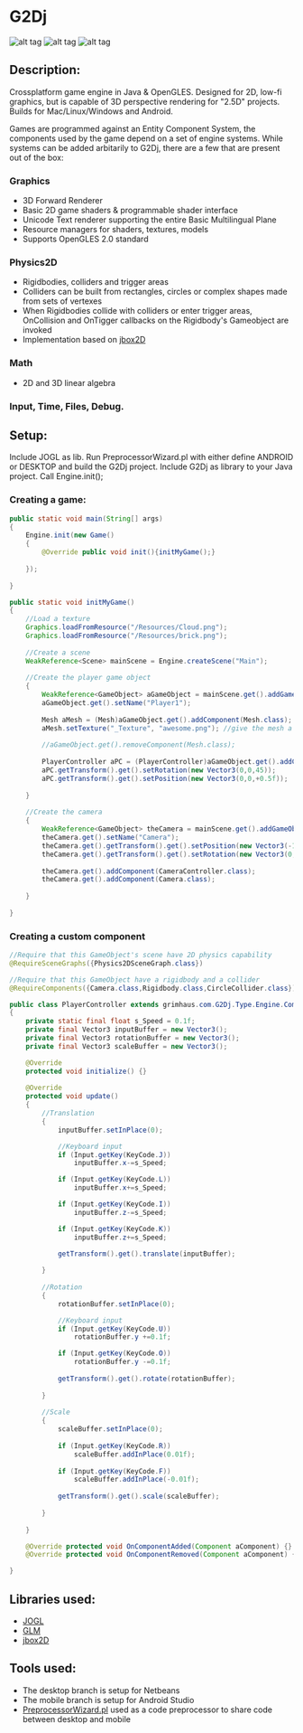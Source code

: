 # G2Dj
![alt tag](http://jfcameron.github.io/Images/GD2j_Sprites/Big.png "")
![alt tag](http://jfcameron.github.io/Github/G2Dj/Pong.png "")
![alt tag](http://jfcameron.github.io/Images/G2Dj_Android/Big.png "")


## Description:
Crossplatform game engine in Java & OpenGLES.
Designed for 2D, low-fi graphics, but is capable of 3D perspective rendering for "2.5D" projects.
Builds for Mac/Linux/Windows and Android.

Games are programmed against an Entity Component System, the components used by the game depend on a set of engine systems.
While systems can be added arbitarily to G2Dj, there are a few that are present out of the box:

### Graphics
* 3D Forward Renderer
* Basic 2D game shaders & programmable shader interface
* Unicode Text renderer supporting the entire Basic Multilingual Plane 
* Resource managers for shaders, textures, models
* Supports OpenGLES 2.0 standard

### Physics2D
* Rigidbodies, colliders and trigger areas
* Colliders can be built from rectangles, circles or complex shapes made from sets of vertexes
* When Rigidbodies collide with colliders or enter trigger areas, OnCollision and OnTigger callbacks on the Rigidbody's Gameobject are invoked
* Implementation based on [jbox2D](https://github.com/jbox2d/jbox2d)

### Math
* 2D and 3D linear algebra

### Input, Time, Files, Debug.
 
## Setup:
Include JOGL as lib.
Run PreprocessorWizard.pl with either define ANDROID or DESKTOP and build the G2Dj project.
Include G2Dj as library to your Java project.
Call Engine.init();

### Creating a game:
```java
public static void main(String[] args) 
{
    Engine.init(new Game()
    {
        @Override public void init(){initMyGame();}
        
    });
    
}

public static void initMyGame() 
{
    //Load a texture
    Graphics.loadFromResource("/Resources/Cloud.png");
    Graphics.loadFromResource("/Resources/brick.png");
    
    //Create a scene
    WeakReference<Scene> mainScene = Engine.createScene("Main");
    
    //Create the player game object
    {
        WeakReference<GameObject> aGameObject = mainScene.get().addGameObject();
        aGameObject.get().setName("Player1");
    
        Mesh aMesh = (Mesh)aGameObject.get().addComponent(Mesh.class); //add a mesh
        aMesh.setTexture("_Texture", "awesome.png"); //give the mesh a texture
        
        //aGameObject.get().removeComponent(Mesh.class);
        
        PlayerController aPC = (PlayerController)aGameObject.get().addComponent(PlayerController.class);
        aPC.getTransform().get().setRotation(new Vector3(0,0,45));
        aPC.getTransform().get().setPosition(new Vector3(0,0,+0.5f));
    
    }
    
    //Create the camera
    {
        WeakReference<GameObject> theCamera = mainScene.get().addGameObject();
        theCamera.get().setName("Camera");
        theCamera.get().getTransform().get().setPosition(new Vector3(-1,0,2));
        theCamera.get().getTransform().get().setRotation(new Vector3(0,45,0));
        
        theCamera.get().addComponent(CameraController.class);
        theCamera.get().addComponent(Camera.class);
                
    }
    
}
```
### Creating a custom component
```java
//Require that this GameObject's scene have 2D physics capability
@RequireSceneGraphs({Physics2DSceneGraph.class}) 

//Require that this GameObject have a rigidbody and a collider
@RequireComponents({Camera.class,Rigidbody.class,CircleCollider.class}) 

public class PlayerController extends grimhaus.com.G2Dj.Type.Engine.Component
{
    private static final float s_Speed = 0.1f; 
    private final Vector3 inputBuffer = new Vector3();
    private final Vector3 rotationBuffer = new Vector3();
    private final Vector3 scaleBuffer = new Vector3();

    @Override
    protected void initialize() {}
    
    @Override
    protected void update() 
    {
        //Translation
        {
            inputBuffer.setInPlace(0);

            //Keyboard input
            if (Input.getKey(KeyCode.J))
                inputBuffer.x-=s_Speed;

            if (Input.getKey(KeyCode.L))
                inputBuffer.x+=s_Speed;

            if (Input.getKey(KeyCode.I))
                inputBuffer.z-=s_Speed;

            if (Input.getKey(KeyCode.K))
                inputBuffer.z+=s_Speed;

            getTransform().get().translate(inputBuffer);
            
        }
        
        //Rotation
        {
            rotationBuffer.setInPlace(0);

            //Keyboard input
            if (Input.getKey(KeyCode.U))
                rotationBuffer.y +=0.1f;

            if (Input.getKey(KeyCode.O))
                rotationBuffer.y -=0.1f;
            
            getTransform().get().rotate(rotationBuffer);
            
        }
        
        //Scale
        {
            scaleBuffer.setInPlace(0);
            
            if (Input.getKey(KeyCode.R))
                scaleBuffer.addInPlace(0.01f);
            
            if (Input.getKey(KeyCode.F))
                scaleBuffer.addInPlace(-0.01f);
            
            getTransform().get().scale(scaleBuffer);
            
        }
        
    }

    @Override protected void OnComponentAdded(Component aComponent) {}
    @Override protected void OnComponentRemoved(Component aComponent) {}

}
```

## Libraries used:
* [JOGL](http://jogamp.org/)
* [GLM](https://github.com/java-graphics/glm)
* [jbox2D](https://github.com/jbox2d/jbox2d)

## Tools used:
* The desktop branch is setup for Netbeans
* The mobile branch is setup for Android Studio
* [PreprocessorWizard.pl](http://www.rtbaileyphd.com/preprocessorwizard/) used as a code preprocessor to share code between desktop and mobile